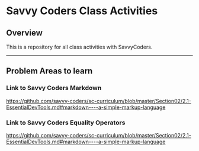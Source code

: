 # Savvy Coders Class Activities

## Overview

This is a repository for all class activities with SavvyCoders.

---
## Problem Areas to learn
### Link to Savvy Coders Markdown
https://github.com/savvy-coders/sc-curriculum/blob/master/Section02/2.1-EssentialDevTools.md#markdown----a-simple-markup-language
### Link to Savvy Coders Equality Operators
https://github.com/savvy-coders/sc-curriculum/blob/master/Section02/2.1-EssentialDevTools.md#markdown----a-simple-markup-language
